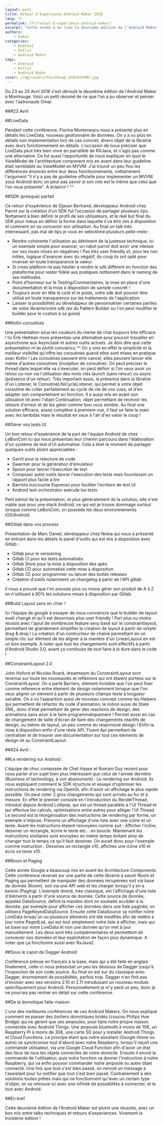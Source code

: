 ```yaml
---
layout: post
title: Retour d'Experience Android Maker 2018
lang: fr
permalink: /fr/retour-d-experience-android-maker/
excerpt: "Cette année a eu lieu la deuxieme edition de l'Android Maker, avec l'aide d'Omar on vous propose un petit retour sur ce qu'on en a vu !"
authors:
    - babas
categories:
    - Android
    - Kotlin
    - Android Maker
tags:
    - Android
    - Kotlin
    - Android Maker
cover: /img/covers/StockSnap_1S8SVUVUNU.jpg
---
```


Du 23 au 24 Avril 2018 s'est déroulé la deuxième édition de l'Android Maker à Montrouge.
Voici un petit résumé de ce que l'on a pu observer et penser avec l'astronaute Omar.

###23 Avril 

##LiveData 

Pendant cette conférence, Florina Muntenescu nous a présenté plus en détails les LiveData, nouveau gestionnaire de données.
On y a vu plus en détails son implementation lors de cas concret, divers objet de la librairie avec leurs fonctionnement en détails.
L'occasion de nous préciser que LiveData peut très bien vivre en parrallèle de RXJava, et n'agis pas comme une alternative.
Ce fut aussi l'opportunité de nous expliquer en quoi le ViewModel de l'architecture component mis en avant dans leur guideline était semblable au ViewModel en MVVM. 
J'ai trouvé un peu flou les différences énoncés entre leur deux fonctionnements, nottamenent l'argument "il n'y a pas de guideline officielle pour implementer un MVVM sous Android donc on peut pas savoir si son role est le même que celui que l'on vous présente". 
A éclaircir ! ^^

##SDK (presque) parfait 

Ce retour d'expérience de Djavan Bertrand, développeur Android chez Parrot sur la création d'un SDK fut l'occasion de partager plusieurs tips.
Nottament à bien définir le profil de ses utilisateurs, et le réel but final du SDK pour mieux en définir la forme dans laquelle il va être mis à disposition et comment on va concevoir son utilisation.
Au final un talk très interressant, pas mal de tips je vous en selectinné plusieurs pelle-mele :
  - Rendre cohérente l'utilisation au détriment de la justesse technique, ici un exemple simple pour avancer, un robot parrot doit avoir une vitesse sur ses roues mises en négatives ! Pas très user friendly et, pour les non initiés, logique d'avancer avec du négatif, du coup ils ont opté pour inverser en toute transparance la valeur.
  - Si cross platform ne pas hésiter à rendre le sdk différent en fonction des plateforme pour rester fidèle aux pratiques nottament dans le naming de ses méthodes.
  - Point d'honneur sur le Testing/Commentaires, la mise en place d'une documentation et la mise à disposition de sample concrèt !
  - Toujours avoir en tête le coût et le poids, votre sdk doit pouvoir être utilisé en toute transparence sur les traitements de l'application. 
  - Laisser la possibilités au développeur de personnaliser certaines parties de votre librairie/votre sdk (ex du Pattern Builder ou l'on peut modifier le builder pour le custom à sa guise)

##Kotlin coroutines 

Une présentation sous les couleurs du mème de chat toujours très efficace ! 
Ici Erik Hellman nous présentais une alternative pour pouvoir travailler en asynchrone aux Asynctask et autres outils actuels.
Je dois dire que cette présentation m'as plutôt convaincu ^^ 
On y vois en effet la simplicité et la meilleur visibilité qu'offre les coroutines quand elles sont mises en pratique avec Kotlin !
Les coroutines peuvent etre cancel, elles peuvent lancer elle même d'autres coroutines (inception de coroutine).
On peut préciser le thread dans lequel elle va s'éxecuter, on peut définir si l'on veux avoir un retour ou non via l'utilisation des mots clés launch (sans retour) ou async (présence d'un retour).
Très important aussi, la présence dans la librairie d'un Listener, le CoroutineLifeCycleListener, qui permet à votre objet coroutine de coller parfaitement au cycle de vie de vos vues, et d'en adapter son comportement en fonction.
Il a aussi mis en avant son utilisation lié avec l'objet Continuation, objet permettant de recevoir les retours d'erreur et de les gérer comme bon vous semble.
Au final une solution efficace, assez complèxe à premiere vue, il faut se faire la main avec les lambdas mais le résultat en vaux à l'air d'en valoir le coup !

##Gérer vos tests UI 

Un bon retour d'expérience de la part de l'équipe Android de chez LeBonCoin ici qui nous présentais leur chemin parcouru dans l'élaboration d'un système de test d'UI automatisé.
Cela a était le moment de partager quelques outils plutot appréciables :
 - Gerrit pour la relecture de code
 - Swarmer pour la génération d'émulateur
 - Spoon pour lancer l'éxecution de test
 - Composer autre outils lancer l'execution des tests mais fournissant un rapport plus facile à lire
 - Barrista surcouche Espresso pour faciliter l'ecriture de test UI
 - Android test orchestrator  exécute les tests

Petit bémol de la présentation, et plus généralement de la solution, elle n'est viable que pour une stack Android, ce qui est je trouve dommage surtout lorsque comme LeBonCoin, on possède les deux environnements iOS/Android.

##Gitlab dans vos process 

Présentation de Marc Daniel, développeur chez Nokia qui nous a présenté en entrant dans les détails le panel d'outils qui est mis à disposition avec Gitlab :
 - Gitlab pour le versioning
 - Gitlab CI pour les tests automatisés
 - Gitlab Store pour la mise à disposition des apks
 - Gitlab CD pour automatisé cette mise à disposition
 - Gitlab CE pour programmer ou lancer des builds releases
 - Création d'outils notamment un changelog à partir de l'API gitlab

Il nous a prouvé que l'on pouvais plus ou moins gérer son produit de A à Z en n'utilisant à 90% les solutions mises à disposition par Gitlab.

##Build Layout sans en chier ! 

Ici l'équipe de google à essayer de nous convaincre que le builder de layout avait changé et qu'il est desormais plus user friendly ! 
Pari plus ou moins réussis avec l'ajout de nombreuse feature sexy basé sur le constraintlayout, permettant de grandement simplifier la création de layout à partir de simple drag & drop !
La création d'un contructeur de chaine permettant en un simple clic sur élément de les aligner à la manière d'un LinearLayout en est un bon exemple.
A noter que tout les changements sont effectifs à partir d'Android Studio 3.0, avant ça continuez de tout faire à la dure dans le code !

##ConstraintLayout 2.0 

John Hoford et Nicolas Roard, dreamteam du ConstraintLayout sont revenus sur toute les nouveautés et refléxions qui ont étaient portées sur le ConstraintLayout. 
On a parlé Barriers, élément invisible que l'on peut fixer comme réference entre élement de design notamment lorsque que l'on veux aligner un element à partir de plusieurs champs texte à longueur variable.
On a vu l'apparition aussi de nouveau concept comme les Helpers qui permettent de refactor du code d'animation, la notion aussi de State XML, donc d'état permettant de gérer des reactions de design, des animations sans avoir à le faire programmatiquement ! 
Permet aussi en cas de changement de taille d'écran de faire des changements réactifs de design, ou même de layout, un peu comme du responsive design !
Enfin la mise à disposition enfin d'une réele API, Fluent Api permettant de centraliser et de trouver une documentation sur tout ces elements de design lié au ConstraintLayout.

###24 Avril :

##Le rendering sur Android :

L'équipe de choc composée de Chet Haase et Romain Guy revient pour nous parler d'un sujet bien plus intéressant que celui de l'année dernière (Business of technology, à voir absolument) : Le rendering sur Android.
Ils nous expliquent comment le SDK structure et essaye d'optimiser les instructions de rendering via OpenGL afin d'avoir un affichage le plus rapide possible. On peut noter 2 gros changements qui sont arrivés au fur et à mesure.
En effet le premier consiste en l'introduction du RenderThread, introduit depuis Android Lollipop, qui est un thread parallèle à l'UI Thread et qui effectue les calculs, optimisations entre autres pour alléger l'UI Thread.
Le second est la réorganisation des instructions de rendering par forme, un exemple s'impose. Prenons un affichage d'une liste avec une icône et un texte. Avant les instructions étaient renvoyées comme suit : Afficher l'icône, dessiner un rectangle, écrire le texte etc... en boucle. Maintenant les instructions similaires sont envoyées en même temps évitant ainsi de changer tout le temps ce qu'il faut dessiner. On aurait donc pour l'exemple comme instruction : Dessines un rectangle x10, affiches une icône x10 et écris ce texte x10.

##Room et Paging 

Cette année Google a beaucoup mis en avant les Architecture Components. Cette conférence revenait sur une partie de cette librairie à savoir Room et Paging qui permettent de manipuler des données récupérées soit via base de donnée (Room), soit via une API web et les charger lorsqu'il y en a besoin (Paging).
L'exemple donné, très classique, est l'affichage d'une liste d'éléments à partir d'une source de donnée. Cette source de donnée, appelée DataSource, définit la manière dont on souhaite accéder à la donnée, par exemple pour afficher ces données dans une liste paginée, on utilisera PageKeyedDataSource.
Ensuite cette DataSource va notifier notre LiveData lorsqu'un ou plusieurs éléments ont été modifiés afin de mettre à jour notre PagedList, qui est tout simplement notre liste à afficher, mais qui se base sur notre LiveData et non une donnée qu'on met à jour manuellement.
Les deux sont très complémentaires et permettent de concevoir nos données et leur exploitation de façon plus dynamique.
A noter que ça fonctionne aussi avec RxJava2.

##Sous le capot de Dagger Android 

Conférence prévue en français à la base, mais qui a été faite en anglais finalement, celle-ci nous présentait un peu les dessous de Dagger jusqu'à l'inspection de son code source.
Au final on est sur du classique avec Dagger, énormément de possibilités, parfois trop.
Dagger n'en finit pas d'évoluer avec ses versions 2.10 et 2.11 introduisant un nouveau module spécifiquement pour Android.
Personnellement je m'y perd un peu, donc je ne pourrais pas rentrer en détail sur cette conférence.

##De la domotique faite-maison 

L'une des meilleures conférences de ces Android Makers. On nous explique comment se passer des boitiers domotiques bridés (coucou Philips Hue Bridge) qui ne gèrent que ses ampoules, pour faire notre propre maison connectée avec Android Things.
Une ampoule bluetooth à moins de 10€, un Raspberry Pi à moins de 30€, une carte SD pour y installer Android Things et Cloud Functions.
Le principe étant que notre assistant (Google Home ou autre) se synchronise tout d'abord avec notre Raspberry, lorsqu'il reçoit une commande utilisateur, via une Google Cloud Function afin d'avoir un état des lieux de tous les objets connectés de notre domicile. Ensuite il envoit la commande de l'utilisateur, puis notre fonction va donner l'instruction à notre Raspberry, qui va enfin pouvoir commander notre ampoule ou autre objet connecté. Une fois que tout s'est bien passé, on renvoit un message à l'assistant pour lui notifier que tout s'est bien passé.
Contrairement à des solutions toutes prêtes mais qui ne fonctionnent qu'avec un certain type d'objet, on se retrouve ici avec une infinité de possibilités à connecter, et le tout avec Android.

##En bref

Cette deuxieme édition de l'Android Maker est plutot une réussite, avec un bon mix entre talks techniques et retours d'experiences.
Vivement la troisième édition !